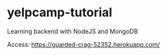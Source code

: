 # yelpcamp-tutorial
Learning backend with NodeJS and MongoDB

Access:
https://guarded-crag-52352.herokuapp.com/
